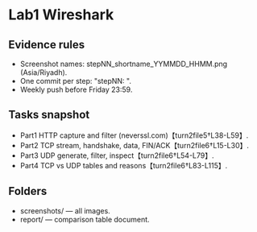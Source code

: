 # Lab1 Wireshark

## Evidence rules
- Screenshot names: stepNN_shortname_YYMMDD_HHMM.png (Asia/Riyadh).
- One commit per step: "stepNN: <short action>".
- Weekly push before Friday 23:59.
## Tasks snapshot
- Part1 HTTP capture and filter (neverssl.com)【turn2file5†L38-L59】.
- Part2 TCP stream, handshake, data, FIN/ACK【turn2file6†L15-L30】.
- Part3 UDP generate, filter, inspect【turn2file6†L54-L79】.
- Part4 TCP vs UDP tables and reasons【turn2file6†L83-L115】.

## Folders
- screenshots/  — all images.
- report/       — comparison table document.
